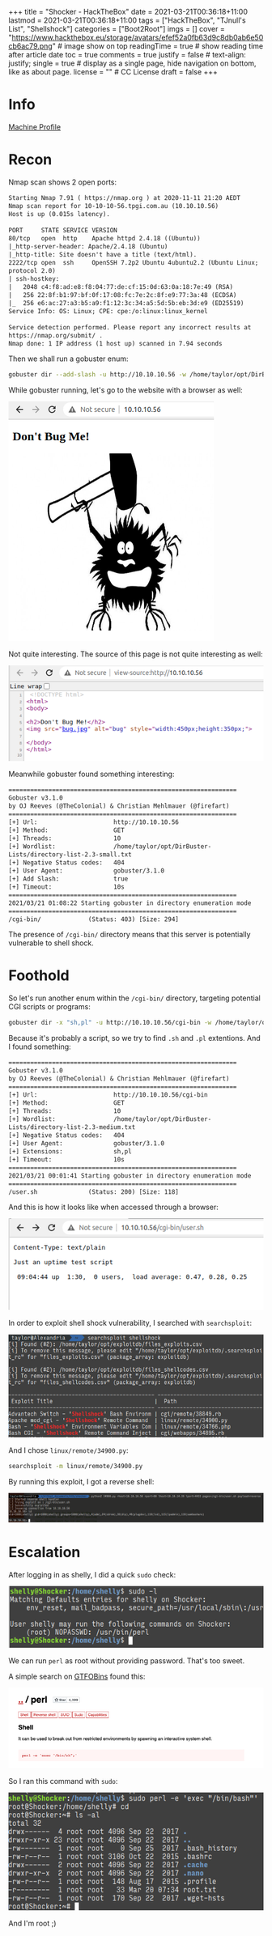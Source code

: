 +++
title = "Shocker - HackTheBox"
date = 2021-03-21T00:36:18+11:00
lastmod = 2021-03-21T00:36:18+11:00
tags = ["HackTheBox", "TJnull's List", "Shellshock"]
categories = ["Boot2Root"]
imgs = []
cover = "https://www.hackthebox.eu/storage/avatars/efef52a0fb63d9c8db0ab6e50cb6ac79.png"  # image show on top
readingTime = true  # show reading time after article date
toc = true
comments = true
justify = false  # text-align: justify;
single = true  # display as a single page, hide navigation on bottom, like as about page.
license = ""  # CC License
draft = false
+++

# Info 

[Machine Profile](https://www.hackthebox.eu/home/machines/profile/108)

# Recon

Nmap scan shows 2 open ports:

```
Starting Nmap 7.91 ( https://nmap.org ) at 2020-11-11 21:20 AEDT
Nmap scan report for 10-10-10-56.tpgi.com.au (10.10.10.56)
Host is up (0.015s latency).

PORT     STATE SERVICE VERSION
80/tcp   open  http    Apache httpd 2.4.18 ((Ubuntu))
|_http-server-header: Apache/2.4.18 (Ubuntu)
|_http-title: Site doesn't have a title (text/html).
2222/tcp open  ssh     OpenSSH 7.2p2 Ubuntu 4ubuntu2.2 (Ubuntu Linux; protocol 2.0)
| ssh-hostkey: 
|   2048 c4:f8:ad:e8:f8:04:77:de:cf:15:0d:63:0a:18:7e:49 (RSA)
|   256 22:8f:b1:97:bf:0f:17:08:fc:7e:2c:8f:e9:77:3a:48 (ECDSA)
|_  256 e6:ac:27:a3:b5:a9:f1:12:3c:34:a5:5d:5b:eb:3d:e9 (ED25519)
Service Info: OS: Linux; CPE: cpe:/o:linux:linux_kernel

Service detection performed. Please report any incorrect results at https://nmap.org/submit/ .
Nmap done: 1 IP address (1 host up) scanned in 7.94 seconds
```

Then we shall run a gobuster enum:

```bash
gobuster dir --add-slash -u http://10.10.10.56 -w /home/taylor/opt/DirBuster-Lists/directory-list-2.3-small.txt
```

While gobuster running, let's go to the website with a browser as well:


![index](index.png)

Not quite interesting. The source of this page is not quite interesting as well:

![index src](index-src.png)

Meanwhile gobuster found something interesting:

```
===============================================================
Gobuster v3.1.0
by OJ Reeves (@TheColonial) & Christian Mehlmauer (@firefart)
===============================================================
[+] Url:                     http://10.10.10.56
[+] Method:                  GET
[+] Threads:                 10
[+] Wordlist:                /home/taylor/opt/DirBuster-Lists/directory-list-2.3-small.txt
[+] Negative Status codes:   404
[+] User Agent:              gobuster/3.1.0
[+] Add Slash:               true
[+] Timeout:                 10s
===============================================================
2021/03/21 01:08:22 Starting gobuster in directory enumeration mode
===============================================================
/cgi-bin/             (Status: 403) [Size: 294]
```

The presence of `/cgi-bin/` directory means that this server is potentially vulnerable to shell shock. 

# Foothold

So let's run another enum within the `/cgi-bin/` directory, targeting potential CGI scripts or programs:

```bash
gobuster dir -x "sh,pl" -u http://10.10.10.56/cgi-bin -w /home/taylor/opt/DirBuster-Lists/directory-list-2.3-medium.txt
```

Because it's probably a script, so we try to find `.sh` and `.pl` extentions. And I found something:

```
===============================================================
Gobuster v3.1.0
by OJ Reeves (@TheColonial) & Christian Mehlmauer (@firefart)
===============================================================
[+] Url:                     http://10.10.10.56/cgi-bin
[+] Method:                  GET
[+] Threads:                 10
[+] Wordlist:                /home/taylor/opt/DirBuster-Lists/directory-list-2.3-medium.txt
[+] Negative Status codes:   404
[+] User Agent:              gobuster/3.1.0
[+] Extensions:              sh,pl
[+] Timeout:                 10s
===============================================================
2021/03/21 00:01:41 Starting gobuster in directory enumeration mode
===============================================================
/user.sh              (Status: 200) [Size: 118]
```

And this is how it looks like when accessed through a browser:

![user.sh](user-sh.png)

In order to exploit shell shock vulnerability, I searched with `searchsploit`:

![searchsploit](searchsploit.png)

And I chose `linux/remote/34900.py`:

```bash
searchsploit -m linux/remote/34900.py
```

By running this exploit, I got a reverse shell:

![reverse shell](rev-shell.png)

# Escalation

After logging in as shelly, I did a quick `sudo` check:

![sudo check](sudo-check.png)

We can run `perl` as root without providing password. That's too sweet. 

A simple search on [GTFOBins](https://gtfobins.github.io/) found this:

![gtfobins](gtfobins.png)

So I ran this command with `sudo`:

![root](root.png)

And I'm root ;)


